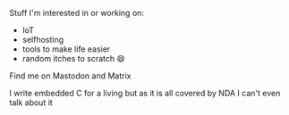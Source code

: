 Stuff I'm interested in or working on:
- IoT
- selfhosting
- tools to make life easier
- random itches to scratch 😄

Find me on Mastodon and Matrix

I write embedded C for a living but as it is all covered by NDA I can't even talk about it

<!--
**peturdainn/peturdainn** is a ✨ _special_ ✨ repository because its `README.md` (this file) appears on your GitHub profile.

Here are some ideas to get you started:

- 🔭 I’m currently working on ...
- 🌱 I’m currently learning ...
- 👯 I’m looking to collaborate on ...
- 🤔 I’m looking for help with ...
- 💬 Ask me about ...
- 📫 How to reach me: ...
- 😄 Pronouns: ...
- ⚡ Fun fact: ...
-->
